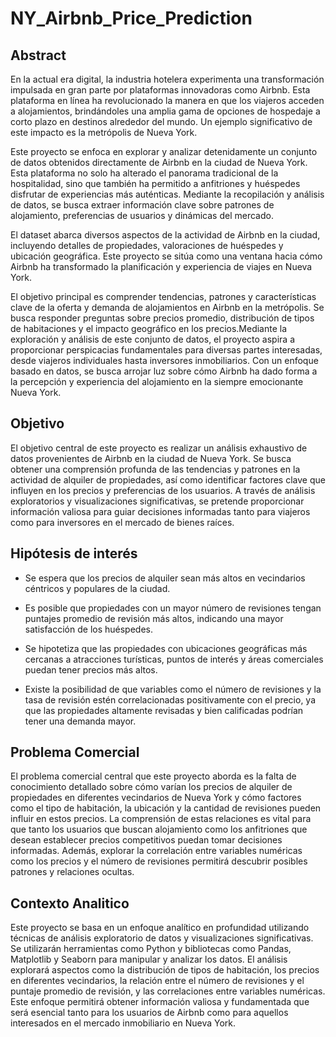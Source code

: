 # NY_Airbnb_Price_Prediction

## Abstract

En la actual era digital, la industria hotelera experimenta una transformación impulsada en gran parte por plataformas innovadoras como Airbnb. Esta plataforma en línea ha revolucionado la manera en que los viajeros acceden a alojamientos, brindándoles una amplia gama de opciones de hospedaje a corto plazo en destinos alrededor del mundo. Un ejemplo significativo de este impacto es la metrópolis de Nueva York.

Este proyecto se enfoca en explorar y analizar detenidamente un conjunto de datos obtenidos directamente de Airbnb en la ciudad de Nueva York. Esta plataforma no solo ha alterado el panorama tradicional de la hospitalidad, sino que también ha permitido a anfitriones y huéspedes disfrutar de experiencias más auténticas. Mediante la recopilación y análisis de datos, se busca extraer información clave sobre patrones de alojamiento, preferencias de usuarios y dinámicas del mercado.

El dataset abarca diversos aspectos de la actividad de Airbnb en la ciudad, incluyendo detalles de propiedades, valoraciones de huéspedes y ubicación geográfica. Este proyecto se sitúa como una ventana hacia cómo Airbnb ha transformado la planificación y experiencia de viajes en Nueva York.

El objetivo principal es comprender tendencias, patrones y características clave de la oferta y demanda de alojamientos en Airbnb en la metrópolis. Se busca responder preguntas sobre precios promedio, distribución de tipos de habitaciones y el impacto geográfico en los precios.Mediante la exploración y análisis de este conjunto de datos, el proyecto aspira a proporcionar perspicacias fundamentales para diversas partes interesadas, desde viajeros individuales hasta inversores inmobiliarios. Con un enfoque basado en datos, se busca arrojar luz sobre cómo Airbnb ha dado forma a la percepción y experiencia del alojamiento en la siempre emocionante Nueva York.

## Objetivo

El objetivo central de este proyecto es realizar un análisis exhaustivo de datos provenientes de Airbnb en la ciudad de Nueva York. Se busca obtener una comprensión profunda de las tendencias y patrones en la actividad de alquiler de propiedades, así como identificar factores clave que influyen en los precios y preferencias de los usuarios. A través de análisis exploratorios y visualizaciones significativas, se pretende proporcionar información valiosa para guiar decisiones informadas tanto para viajeros como para inversores en el mercado de bienes raíces.

## Hipótesis de interés
- Se espera que los precios de alquiler sean más altos en vecindarios céntricos y populares de la ciudad.

- Es posible que propiedades con un mayor número de revisiones tengan puntajes promedio de revisión más altos, indicando una mayor satisfacción de los huéspedes.

- Se hipotetiza que las propiedades con ubicaciones geográficas más cercanas a atracciones turísticas, puntos de interés y áreas comerciales puedan tener precios más altos.

- Existe la posibilidad de que variables como el número de revisiones y la tasa de revisión estén correlacionadas positivamente con el precio, ya que las propiedades altamente revisadas y bien calificadas podrían tener una demanda mayor.

## Problema Comercial

El problema comercial central que este proyecto aborda es la falta de conocimiento detallado sobre cómo varían los precios de alquiler de propiedades en diferentes vecindarios de Nueva York y cómo factores como el tipo de habitación, la ubicación y la cantidad de revisiones pueden influir en estos precios. La comprensión de estas relaciones es vital para que tanto los usuarios que buscan alojamiento como los anfitriones que desean establecer precios competitivos puedan tomar decisiones informadas. Además, explorar la correlación entre variables numéricas como los precios y el número de revisiones permitirá descubrir posibles patrones y relaciones ocultas.

## Contexto Analitico

Este proyecto se basa en un enfoque analítico en profundidad utilizando técnicas de análisis exploratorio de datos y visualizaciones significativas. Se utilizarán herramientas como Python y bibliotecas como Pandas, Matplotlib y Seaborn para manipular y analizar los datos. El análisis explorará aspectos como la distribución de tipos de habitación, los precios en diferentes vecindarios, la relación entre el número de revisiones y el puntaje promedio de revisión, y las correlaciones entre variables numéricas. Este enfoque permitirá obtener información valiosa y fundamentada que será esencial tanto para los usuarios de Airbnb como para aquellos interesados en el mercado inmobiliario en Nueva York.
